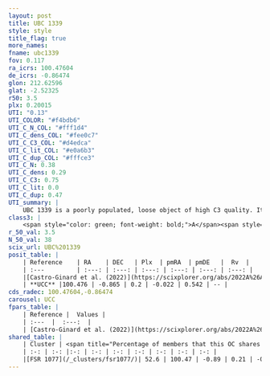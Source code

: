 ```yaml
---
layout: post
title: UBC 1339
style: style
title_flag: true
more_names: 
fname: ubc1339
fov: 0.117
ra_icrs: 100.47604
de_icrs: -0.86474
glon: 212.62596
glat: -2.52325
r50: 3.5
plx: 0.20015
UTI: "0.13"
UTI_COLOR: "#f4bdb6"
UTI_C_N_COL: "#fff1d4"
UTI_C_dens_COL: "#fee0c7"
UTI_C_C3_COL: "#d4edca"
UTI_C_lit_COL: "#e0a6b3"
UTI_C_dup_COL: "#fffce3"
UTI_C_N: 0.38
UTI_C_dens: 0.29
UTI_C_C3: 0.75
UTI_C_lit: 0.0
UTI_C_dup: 0.47
UTI_summary: |
    UBC 1339 is a poorly populated, loose object of high C3 quality. It was recently reported in the literature.<br><br><span style="color: #99180f; font-weight: bold;">Warning: </span>This is possibly a duplicated object, which shares a significant percentage of members with at least one previously reported entry.
class3: |
    <span style="color: green; font-weight: bold;">A</span><span style="color: #FFC300; font-weight: bold;">B</span>
r_50_val: 3.5
N_50_val: 38
scix_url: UBC%201339
posit_table: |
    | Reference    | RA    | DEC   | Plx  | pmRA  | pmDE   |  Rv  |
    | :---         | :---: | :---: | :---: | :---: | :---: | :---: |
    |[Castro-Ginard et al. (2022)](https://scixplorer.org/abs/2022A%26A...661A.118C) | 100.45 | -0.83 | 0.19 | -0.03 | 0.53 | -- |
    | **UCC** |100.476 | -0.865 | 0.2 | -0.022 | 0.542 | -- | 
cds_radec: 100.47604,-0.86474
carousel: UCC
fpars_table: |
    | Reference |  Values |
    | :---  |  :---:  |
    | [Castro-Ginard et al. (2022)](https://scixplorer.org/abs/2022A%26A...661A.118C) | `AV=1.073, Dist=5872, logAge=8.128` |
shared_table: |
    | Cluster | <span title="Percentage of members that this OC shares with the ones listed">%</span>   | RA   | DEC   | Plx   | pmRA  | pmDE  | Rv | UTI |
    | :-: | :-: |:-: | :-: | :-: | :-: | :-: | :-: | :-: |
    |[FSR 1077](/_clusters/fsr1077/)| 52.6 | 100.47 | -0.89 | 0.21 | -0.05 | 0.57 | -- |0.65 |
---
```

